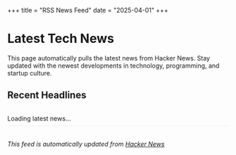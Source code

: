 +++
title = "RSS News Feed"
date = "2025-04-01"
+++

# Latest Tech News

This page automatically pulls the latest news from Hacker News. Stay updated with the newest developments in technology, programming, and startup culture.

## Recent Headlines

<div class="hn-feed">
  <ul class="hn-stories">
    <li class="hn-story">Loading latest news...</li>
  </ul>
</div>

<style>
  .hn-feed { margin: 2rem 0; }
  .hn-stories { list-style-type: none; padding: 0; }
  .hn-story { margin-bottom: 1rem; padding-bottom: 0.5rem; border-bottom: 1px solid #eee; }
  .hn-story a { font-weight: bold; text-decoration: none; }
</style>

<script src="/js/hn-feed.js" defer></script>

*This feed is automatically updated from [Hacker News](https://news.ycombinator.com/newest)*